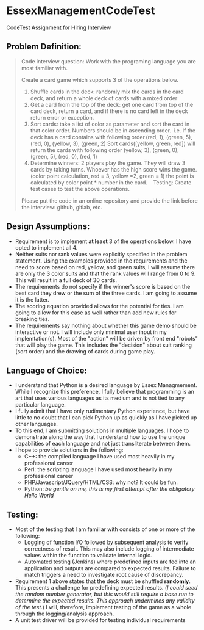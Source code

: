 # EssexManagementCodeTest
CodeTest Assignment for Hiring Interview

## Problem Definition:

> Code interview question: Work with the programing language you are most familiar with. 
>
> Create a card game which supports 3 of the operations below. 
> 1.	Shuffle cards in the deck: randomly mix the cards in the card deck, and return a whole deck of cards with a mixed order 
> 2.	Get a card from the top of the deck: get one card from top of the card deck, return a card, and if there is no card left in the deck return error or exception.  
> 3.	Sort cards: take a list of color as parameter and sort the card in that color order. Numbers should be in ascending order.  
>   i.e. If the deck has a card contains with following order (red, 1), (green, 5), (red, 0), (yellow, 3), (green, 2) 
>   Sort cards([yellow, green, red]) will return the cards with following order (yellow, 3), (green, 0), (green, 5), (red, 0), (red, 1)  
> 4.	Determine winners: 2 players play the game. They will draw 3 cards by taking turns. 
>  Whoever has the high score wins the game. (color point calculation, red = 3, yellow =2, green = 1) the point is calculated    by color point * number in the card.   
>  
> Testing: Create test cases to test the above operations. 
> 
> Please put the code in an online repository and provide the link before the interview: github, gitlab, etc. 

## Design Assumptions:
- Requirement is to implement **at least** 3 of the operations below.  I have opted to implement all 4.
- Neither suits nor rank values were explicitly specified in the problem statement. Using the examples provided in the requirements and the need to score based on red, yellow, and green suits, I will assume there are only the 3 color suits and that the rank values will range from 0 to 9.  This will result in a full deck of 30 cards.
- The requirements do not specify if the winner's score is based on the best card they drew or the sum of the three cards.  I am going to assume it is the latter.
- The scoring equation provided allows for the potential for ties.  I am going to allow for this case as well rather than add new rules for breaking ties.
- The requirements say nothing about whether this game demo should be interactive or not.  I will include only minimal user input in my implemtation(s).  Most of the "action" will be driven by front end "robots" that will play the game.  This includes the "decision" about suit ranking (sort order) and the drawing of cards during game play.

## Language of Choice:
- I understand that Python is a desired language by Essex Managmement. While I recognize this preference, I fully believe that programming is an art that uses various languages as its medium and is not tied to any particular language.
- I fully admit that I have only rudimentary Python experience, but have little to no doubt that I can pick Python up as quickly as I have picked up other languages.
- To this end, I am submitting solutions in multiple languages.  I hope to demonstrate along the way that I understand how to use the unique capabilities of each language and not just transliterate between them.
- I hope to provide solutions in the following:
  - C++: the compiled language I have used most heavily in my professional career
  - Perl: the scripting language I have used most heavily in my professional career
  - PHP/Javascript/JQuery/HTML/CSS: why not? It could be fun.
  - Python: *be gentle on me, this is my first attempt after the obligatory Hello World*
  
## Testing:
- Most of the testing that I am familiar with consists of one or more of the following:
  - Logging of function I/O followed by subsequent analysis to verify correctness of result. This may also include logging of intermediate values within the function to validate internal logic.
  - Automated testing (Jenkins) where predefined inputs are fed into an application and outputs are compared to expected results.  Failure to match triggers a need to investigate root cause of discrepancy.
- Requirement 1 above states that the deck must be shuffled **randomly**. This presents a challenge for predefining expected results.  (*I could seed the random number generator, but this would still require a base run to determine the expected results.  This approach undermines any validity of the test.*)  I will, therefore, implement testing of the game as a whole through the logging/analysis approach.
- A unit test driver will be provided for testing individual requirements

